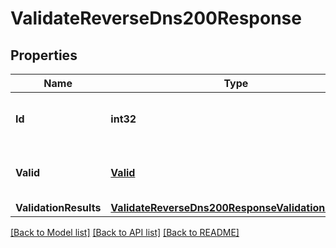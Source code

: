 # ValidateReverseDns200Response

## Properties

Name | Type | Description | Notes
------------ | ------------- | ------------- | -------------
**Id** | **int32** | The ID of the reverse DNS record. |
**Valid** | [**Valid**](Valid.md) | Indicates if the reverse DNS record is valid. |
**ValidationResults** | [**ValidateReverseDns200ResponseValidationResults**](ValidateReverseDns200ResponseValidationResults.md) |  |

[[Back to Model list]](../README.md#documentation-for-models) [[Back to API list]](../README.md#documentation-for-api-endpoints) [[Back to README]](../README.md)


